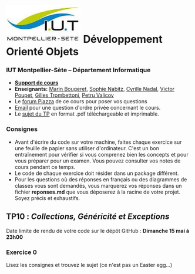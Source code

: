 # ![](ressources/logo.jpeg) Développement Orienté Objets 

### IUT Montpellier-Sète – Département Informatique

* [**Support de cours**](https://gitlabinfo.iutmontp.univ-montp2.fr/dev-objets/Ressources)
* **Enseignants:**
  [Marin Bougeret](mailto:marin.bougeret@umontpellier.fr),
  [Sophie Nabitz](mailto:sophie.nabitz@univ-avignon.fr),
  [Cyrille Nadal](mailto:cyrille.nadal@umontpellier.fr),
  [Victor Poupet](mailto:victor.poupet@umontpellier.fr),
  [Gilles Trombettoni](mailto:gilles.trombettoni@umontpellier.fr),
  [Petru Valicov](mailto:petru.valicov@umontpellier.fr)
* Le [forum Piazza](https://piazza.com/class/ld2tzi5k82via) de ce cours pour poser vos questions
* [Email](mailto:petru.valicov@umontpellier.fr) pour une question d'ordre privée concernant le cours.
* Le [sujet du TP](https://www.lirmm.fr/~pvalicov/Cours/dev-objets/TP10.pdf) en format .pdf téléchargeable et imprimable.


<!--Avant de démarrer le TP, vérifiez que vous n'avez pas atteint votre quota d'espace de stockage autorisé :

* placez-vous dans votre `$HOME` et utilisez les commandes suivantes :
    * `du -sh` pour voir combien d'espace vous avez déjà utilisé
    * `du -sh *` pour voir combien d'espace vous avez déjà utilisé pour chaque fichier (sans fichiers cachés)
    * `du -sch .[!.]* *` pour voir combien d'espace vous avez déjà utilisé pour chaque fichier, y compris les fichiers cachés
* Supprimez les fichiers inutiles.
* Pour éviter des problèmes durant vos TPs d'informatique, vous devriez toujours **garder 300-400 Mo d'espace libre**.
-->


### Consignes
- Avant d'écrire du code sur votre machine, faites chaque exercice sur une feuille de papier sans utiliser d'ordinateur. C'est un bon entraînement pour vérifier si vous comprenez bien les concepts et pour vous préparer pour un examen. Vous pouvez consulter vos notes de cours pendant ce temps.
- Le code de chaque exercice doit résider dans un package différent.
- Pour les questions où des réponses en français ou des diagrammes de classes vous sont demandés, vous marquerez vos réponses dans un fichier **reponses.md** que vous déposerez à la racine de votre projet. Soyez précis et exhaustifs.


## TP10 : _Collections, Généricité et Exceptions_

Date limite de rendu de votre code sur le dépôt GitHub : **Dimanche 15 mai à 23h00**

### Exercice 0

Lisez les consignes et trouvez le sujet (ce n'est pas un Easter egg...)

